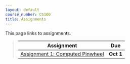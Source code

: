 ```yaml
---
layout: default
course_number: CS100
title: Assignments
---
```


This page links to assignments.


> Assignment                                                                             |     Due     |
> -------------------------------------------------------------------------------------- | ----------- |
> [Assignment 1: Computed Pinwheel](CPADS_Assign1.pdf)                                   | **Oct 1** |

<!--
> [Assignment 2: Triangles (Functions and Loops)](CPADS_Assign2.pdf) <br /> [triangles.py](src/triangles.py)                                                         | **Oct 30**  |
> [Assignment 3: Turtle Game (Decisions and While Loops)](CPADS_Assign3.pdf) <br /> [turtlegame.py](src/turtlegame.py)                                                       | **Nov 10**  |
> [Assignment 3: Turtle Game (Strategy Solutions)](CPADS_Assign3-strategies-solution.pdf) <br /> [Programming Solution Python file](src/turtlegame-solution.py)                                                        |             |
> [Final Project Proposal](CPADS_FinalProject.pdf)                                       | **Nov 20** |
> [Turtle Game Enhancements](CPADS_TurtleGameProject.pdf)                                | **Nov 20** |
-->
